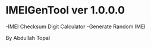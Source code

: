 # IMEIGenTool ver 1.0.0.0

-IMEI Checksum Digit Calculator
-Generate Random IMEI

By Abdullah Topal
